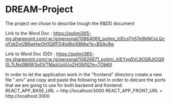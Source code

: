 # DREAM-Project
The project we chose to describe trough the R&amp;DD document

Link to the Word Doc : https://polimi365-my.sharepoint.com/:w:/g/personal/10864060_polimi_it/EcsThS7e9bNCoLQcoYzkDvUB6wHwOH1QIfFD4IsWsjX8Mw?e=BSAy9w

Link to Word Doc (DD) : https://polimi365-my.sharepoint.com/:w:/g/personal/10826871_polimi_it/EYxg5VL9OSRJlOQ90L7LNx0B6W3o0VTMazUutiUuZHGN1Q?e=TObKtl

In order to let the application work in the "frontend" directory create a new file ".env" and copy and paste the following text in order to delcare the ports that we are going to use for both backend and frontend:
REACT_APP_BASE_URL = http://localhost:5000
REACT_APP_FRONT_URL = http://localhost:3000
